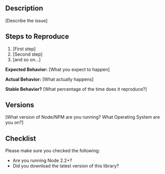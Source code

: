 ## Description

[Describe the issue]

## Steps to Reproduce

1. [First step]
2. [Second step]
3. [and so on...]

__Expected Behavior:__ [What you expect to happen]

__Actual Behavior:__ [What actually happens]

__Stable Behavior?__ [What percentage of the time does it reproduce?]

## Versions

[What version of Node/NPM are you running? What Operating System are you on?]

## Checklist

Please make sure you checked the following:

* Are you running Node 2.2+?
* Did you download the latest version of this library?
